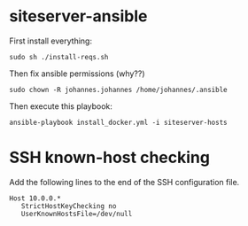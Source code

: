 # siteserver-ansible

First install everything:
```
sudo sh ./install-reqs.sh
```
Then fix ansible permissions (why??)
```
sudo chown -R johannes.johannes /home/johannes/.ansible
```

Then execute this playbook:
```
ansible-playbook install_docker.yml -i siteserver-hosts
```

# SSH known-host checking

Add the following lines to the end of the SSH configuration file.
```
Host 10.0.0.*
   StrictHostKeyChecking no
   UserKnownHostsFile=/dev/null
```
